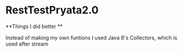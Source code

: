 # RestTestPryata2.0

**Things I did better **

Instead of making my own funtions I used Java 8's Collectors, which is used after stream



   

